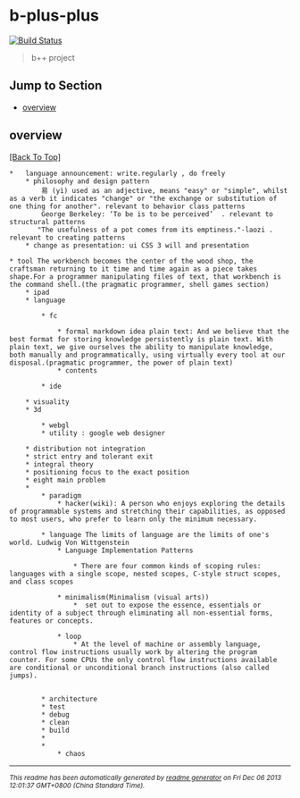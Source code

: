 # b-plus-plus 
[![Build Status](https://secure.travis-ci.org/aponxi/b-plus-plus.png?branch=master)](http://travis-ci.org/aponxi/b-plus-plus)

> b++ project

## Jump to Section

* [overview](#overview)

## overview
[[Back To Top]](#jump-to-section)
      

	*   language announcement: write.regularly , do freely
        * philosophy and design pattern
            易 (yì) used as an adjective, means "easy" or "simple", whilst as a verb it indicates "change" or "the exchange or substitution of one thing for another". relevant to behavior class patterns
            George Berkeley: ‘To be is to be perceived’  . relevant to structural patterns
           "The usefulness of a pot comes from its emptiness."-laozi . relevant to creating patterns
        * change as presentation: ui CSS 3 will and presentation 

	* tool The workbench becomes the center of the wood shop, the craftsman returning to it time and time again as a piece takes shape.For a programmer manipulating files of text, that workbench is the command shell.(the pragmatic programmer, shell games section)
		* ipad
		* language 

			* fc

				* formal markdown idea plain text: And we believe that the best format for storing knowledge persistently is plain text. With plain text, we give ourselves the ability to manipulate knowledge, both manually and programmatically, using virtually every tool at our disposal.(pragmatic programmer, the power of plain text)
				* contents

			* ide

		* visuality 
		* 3d

			* webgl
			* utility : google web designer

		* distribution not integration
		* strict entry and tolerant exit
		* integral theory
		* positioning focus to the exact position
		* eight main problem
		* 
			* paradigm
				* hacker(wiki): A person who enjoys exploring the details of programmable systems and stretching their capabilities, as opposed to most users, who prefer to learn only the minimum necessary.

			* language The limits of language are the limits of one's world. Ludwig Von Wittgenstein
				* Language Implementation Patterns

					* There are four common kinds of scoping rules: languages with a single scope, nested scopes, C-style struct scopes, and class scopes

				* minimalism(Minimalism (visual arts))
					*  set out to expose the essence, essentials or identity of a subject through eliminating all non-essential forms, features or concepts. 

				* loop
					* At the level of machine or assembly language, control flow instructions usually work by altering the program counter. For some CPUs the only control flow instructions available are conditional or unconditional branch instructions (also called jumps).


			* architecture
			* test
			* debug
			* clean
			* build
			* 
			* 
				* chaos








--------
<small>_This readme has been automatically generated by [readme generator](https://github.com/aponxi/grunt-readme-generator) on Fri Dec 06 2013 12:01:37 GMT+0800 (China Standard Time)._</small>

